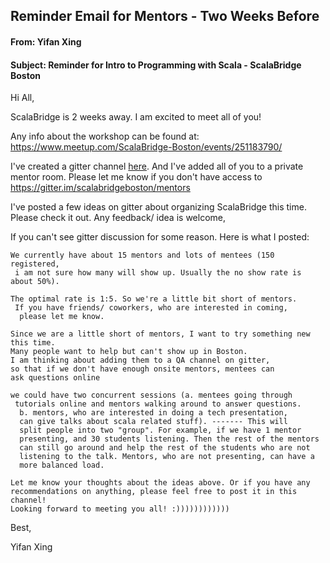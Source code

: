 ## Reminder Email for Mentors - Two Weeks Before


#### From: Yifan Xing

#### Subject: Reminder for Intro to Programming with Scala - ScalaBridge Boston



Hi All,

ScalaBridge is 2 weeks away. I am excited to meet all of you!

Any info about the workshop can be found at: https://www.meetup.com/ScalaBridge-Boston/events/251183790/

I've created a gitter channel [here](https://gitter.im/scalabridgeboston/Lobby).
And I've added all of you to a private mentor room. Please let me know if you don't have access to https://gitter.im/scalabridgeboston/mentors

I've posted a few ideas on gitter about organizing ScalaBridge this time. Please check it out. Any feedback/ idea is welcome,


If you can't see gitter discussion for some reason. Here is what I posted:

```text
We currently have about 15 mentors and lots of mentees (150 registered,
 i am not sure how many will show up. Usually the no show rate is about 50%).
 
The optimal rate is 1:5. So we're a little bit short of mentors.
 If you have friends/ coworkers, who are interested in coming,
  please let me know.
 
Since we are a little short of mentors, I want to try something new this time.
Many people want to help but can't show up in Boston. 
I am thinking about adding them to a QA channel on gitter, 
so that if we don't have enough onsite mentors, mentees can 
ask questions online
 
we could have two concurrent sessions (a. mentees going through
 tutorials online and mentors walking around to answer questions.
  b. mentors, who are interested in doing a tech presentation, 
  can give talks about scala related stuff). ------- This will 
  split people into two "group". For example, if we have 1 mentor 
  presenting, and 30 students listening. Then the rest of the mentors 
  can still go around and help the rest of the students who are not 
  listening to the talk. Mentors, who are not presenting, can have a 
  more balanced load.

Let me know your thoughts about the ideas above. Or if you have any 
recommendations on anything, please feel free to post it in this channel! 
Looking forward to meeting you all! :)))))))))))) 

```

Best,

Yifan Xing

